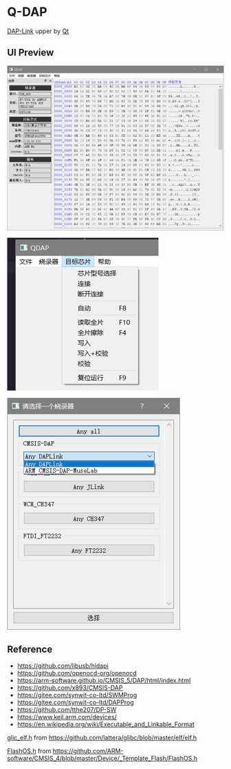 # Q-DAP

[DAP-Link](https://github.com/ARM-software/CMSIS-DAP) upper by [Qt](http://qt.io)

## UI Preview

![main_window](./doc/assets/main_window.png)

![menu_target_chip](./doc/assets/menu_target_chip.png)

![enum_device_list](./doc/assets/enum_device_list.png)

## Reference

- <https://github.com/libusb/hidapi>
- <https://github.com/openocd-org/openocd>
- <https://arm-software.github.io/CMSIS_5/DAP/html/index.html>
- <https://github.com/x893/CMSIS-DAP>
- <https://gitee.com/synwit-co-ltd/SWMProg>
- <https://gitee.com/synwit-co-ltd/DAPProg>
- <https://github.com/tthe207/DP-SW>
- <https://www.keil.arm.com/devices/>
- <https://en.wikipedia.org/wiki/Executable_and_Linkable_Format>

[glic_elf.h](./src/glibc_elf.h) from <https://github.com/lattera/glibc/blob/master/elf/elf.h>

[FlashOS.h](./src/FlashOS.h) from <https://github.com/ARM-software/CMSIS_4/blob/master/Device/_Template_Flash/FlashOS.h>
